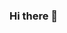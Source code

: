 ### Hi there 👋

<!--
**aya-aboelela/aya-aboelela** is a ✨ _special_ ✨ repository because its `README.md` (this file) appears on your GitHub profile.

Here are some ideas to get you started:

- 🔭 I’m currently working on IPMagiX as a Junior Backend Developer
- ⚡ Fun fact: 😇
